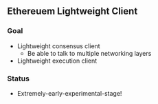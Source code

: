 
## Ethereuem Lightweight Client

### Goal

- Lightweight consensus client
  - Be able to talk to multiple networking layers
- Lightweight execution client

### Status
- Extremely-early-experimental-stage!



